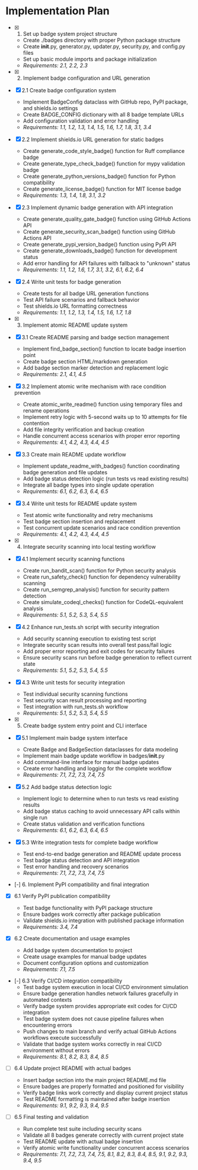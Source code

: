 # Implementation Plan

- [x] 1. Set up badge system project structure
  - Create ./badges directory with proper Python package structure
  - Create __init__.py, generator.py, updater.py, security.py, and config.py files
  - Set up basic module imports and package initialization
  - _Requirements: 2.1, 2.2, 2.3_

- [x] 2. Implement badge configuration and URL generation
- [x] 2.1 Create badge configuration system
  - Implement BadgeConfig dataclass with GitHub repo, PyPI package, and shields.io settings
  - Create BADGE_CONFIG dictionary with all 8 badge template URLs
  - Add configuration validation and error handling
  - _Requirements: 1.1, 1.2, 1.3, 1.4, 1.5, 1.6, 1.7, 1.8, 3.1, 3.4_

- [x] 2.2 Implement shields.io URL generation for static badges
  - Create generate_code_style_badge() function for Ruff compliance badge
  - Create generate_type_check_badge() function for mypy validation badge
  - Create generate_python_versions_badge() function for Python compatibility
  - Create generate_license_badge() function for MIT license badge
  - _Requirements: 1.3, 1.4, 1.8, 3.1, 3.2_

- [x] 2.3 Implement dynamic badge generation with API integration
  - Create generate_quality_gate_badge() function using GitHub Actions API
  - Create generate_security_scan_badge() function using GitHub Actions API
  - Create generate_pypi_version_badge() function using PyPI API
  - Create generate_downloads_badge() function for development status
  - Add error handling for API failures with fallback to "unknown" status
  - _Requirements: 1.1, 1.2, 1.6, 1.7, 3.1, 3.2, 6.1, 6.2, 6.4_

- [x] 2.4 Write unit tests for badge generation
  - Create tests for all badge URL generation functions
  - Test API failure scenarios and fallback behavior
  - Test shields.io URL formatting correctness
  - _Requirements: 1.1, 1.2, 1.3, 1.4, 1.5, 1.6, 1.7, 1.8_

- [x] 3. Implement atomic README update system
- [x] 3.1 Create README parsing and badge section management
  - Implement find_badge_section() function to locate badge insertion point
  - Create badge section HTML/markdown generation
  - Add badge section marker detection and replacement logic
  - _Requirements: 2.1, 4.1, 4.5_

- [x] 3.2 Implement atomic write mechanism with race condition prevention
  - Create atomic_write_readme() function using temporary files and rename operations
  - Implement retry logic with 5-second waits up to 10 attempts for file contention
  - Add file integrity verification and backup creation
  - Handle concurrent access scenarios with proper error reporting
  - _Requirements: 4.1, 4.2, 4.3, 4.4, 4.5_

- [x] 3.3 Create main README update workflow
  - Implement update_readme_with_badges() function coordinating badge generation and file updates
  - Add badge status detection logic (run tests vs read existing results)
  - Integrate all badge types into single update operation
  - _Requirements: 6.1, 6.2, 6.3, 6.4, 6.5_

- [x] 3.4 Write unit tests for README update system
  - Test atomic write functionality and retry mechanisms
  - Test badge section insertion and replacement
  - Test concurrent update scenarios and race condition prevention
  - _Requirements: 4.1, 4.2, 4.3, 4.4, 4.5_

- [x] 4. Integrate security scanning into local testing workflow
- [x] 4.1 Implement security scanning functions
  - Create run_bandit_scan() function for Python security analysis
  - Create run_safety_check() function for dependency vulnerability scanning
  - Create run_semgrep_analysis() function for security pattern detection
  - Create simulate_codeql_checks() function for CodeQL-equivalent analysis
  - _Requirements: 5.1, 5.2, 5.3, 5.4, 5.5_

- [x] 4.2 Enhance run_tests.sh script with security integration
  - Add security scanning execution to existing test script
  - Integrate security scan results into overall test pass/fail logic
  - Add proper error reporting and exit codes for security failures
  - Ensure security scans run before badge generation to reflect current state
  - _Requirements: 5.1, 5.2, 5.3, 5.4, 5.5_

- [x] 4.3 Write unit tests for security integration
  - Test individual security scanning functions
  - Test security scan result processing and reporting
  - Test integration with run_tests.sh workflow
  - _Requirements: 5.1, 5.2, 5.3, 5.4, 5.5_

- [x] 5. Create badge system entry point and CLI interface
- [x] 5.1 Implement main badge system interface
  - Create Badge and BadgeSection dataclasses for data modeling
  - Implement main badge update workflow in badges/__init__.py
  - Add command-line interface for manual badge updates
  - Create error handling and logging for the complete workflow
  - _Requirements: 7.1, 7.2, 7.3, 7.4, 7.5_

- [x] 5.2 Add badge status detection logic
  - Implement logic to determine when to run tests vs read existing results
  - Add badge status caching to avoid unnecessary API calls within single run
  - Create status validation and verification functions
  - _Requirements: 6.1, 6.2, 6.3, 6.4, 6.5_

- [x] 5.3 Write integration tests for complete badge workflow
  - Test end-to-end badge generation and README update process
  - Test badge status detection and API integration
  - Test error handling and recovery scenarios
  - _Requirements: 7.1, 7.2, 7.3, 7.4, 7.5_

- [-] 6. Implement PyPI compatibility and final integration
- [x] 6.1 Verify PyPI publication compatibility
  - Test badge functionality with PyPI package structure
  - Ensure badges work correctly after package publication
  - Validate shields.io integration with published package information
  - _Requirements: 3.4, 7.4_

- [x] 6.2 Create documentation and usage examples
  - Add badge system documentation to project
  - Create usage examples for manual badge updates
  - Document configuration options and customization
  - _Requirements: 7.1, 7.5_

- [-] 6.3 Verify CI/CD integration compatibility
  - Test badge system execution in local CI/CD environment simulation
  - Ensure badge generation handles network failures gracefully in automated contexts
  - Verify badge system provides appropriate exit codes for CI/CD integration
  - Test badge system does not cause pipeline failures when encountering errors
  - Push changes to main branch and verify actual GitHub Actions workflows execute successfully
  - Validate that badge system works correctly in real CI/CD environment without errors
  - _Requirements: 8.1, 8.2, 8.3, 8.4, 8.5_

- [ ] 6.4 Update project README with actual badges
  - Insert badge section into the main project README.md file
  - Ensure badges are properly formatted and positioned for visibility
  - Verify badge links work correctly and display current project status
  - Test README formatting is maintained after badge insertion
  - _Requirements: 9.1, 9.2, 9.3, 9.4, 9.5_

- [ ] 6.5 Final testing and validation
  - Run complete test suite including security scans
  - Validate all 8 badges generate correctly with current project state
  - Test README update with actual badge insertion
  - Verify atomic write functionality under concurrent access scenarios
  - _Requirements: 7.1, 7.2, 7.3, 7.4, 7.5, 8.1, 8.2, 8.3, 8.4, 8.5, 9.1, 9.2, 9.3, 9.4, 9.5_